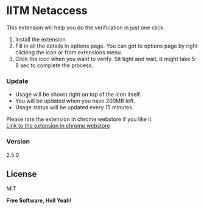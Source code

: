 # IITM Netaccess

This extension will help you do the verification in just one click.
1) Install the extension
2) Fill in all the details in options page. You can got to options page by right clicking the icon or from extensions menu.
3) Click the icon when you want to verify. Sit tight and wait, It might take 5-8 sec to complete the process.

### Update
- Usage will be shown right on top of the icon itself.
- You will be updated when you have 200MB left.
- Usage status will be updated every 15 minutes.

Please rate the extension in chrome webstore if you like it.\
[Link to the extension in chrome webstore]

### Version
2.5.0


License
-------

MIT


**Free Software, Hell Yeah!**

[//]: # (These are reference links used in the body of this note and get stripped out when the markdown processor does its job. There is no need to format nicely because it shouldn't be seen. Thanks SO - http://stackoverflow.com/questions/4823468/store-comments-in-markdown-syntax)


   [Link to the extension in chrome webstore]: https://chrome.google.com/webstore/detail/iitm-netaccess/njfilkfnapknliopadgeiopdhenfkape


